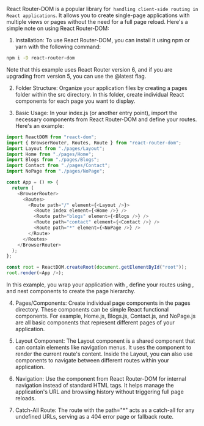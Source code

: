 React Router-DOM is a popular library for` handling client-side routing in React applications`. It allows you to create single-page applications with multiple views or pages without the need for a full page reload. Here's a simple note on using React Router-DOM:

1. Installation: To use React Router-DOM, you can install it using npm or yarn with the following command:

```bash
npm i -D react-router-dom
```

Note that this example uses React Router version 6, and if you are upgrading from version 5, you can use the @latest flag.

2. Folder Structure: Organize your application files by creating a pages folder within the src directory. In this folder, create individual React components for each page you want to display.

3. Basic Usage: In your index.js (or another entry point), import the necessary components from React Router-DOM and define your routes. Here's an example:

```javascript
import ReactDOM from "react-dom";
import { BrowserRouter, Routes, Route } from "react-router-dom";
import Layout from "./pages/Layout";
import Home from "./pages/Home";
import Blogs from "./pages/Blogs";
import Contact from "./pages/Contact";
import NoPage from "./pages/NoPage";

const App = () => {
  return (
    <BrowserRouter>
      <Routes>
        <Route path="/" element={<Layout />}>
          <Route index element={<Home />} />
          <Route path="blogs" element={<Blogs />} />
          <Route path="contact" element={<Contact />} />
          <Route path="*" element={<NoPage />} />
        </Route>
      </Routes>
    </BrowserRouter>
  );
};

const root = ReactDOM.createRoot(document.getElementById("root"));
root.render(<App />);
```

In this example, you wrap your application with <BrowserRouter>, define your routes using <Routes>, and nest <Route> components to create the page hierarchy.

4. Pages/Components: Create individual page components in the pages directory. These components can be simple React functional components. For example, Home.js, Blogs.js, Contact.js, and NoPage.js are all basic components that represent different pages of your application.

5. Layout Component: The Layout component is a shared component that can contain elements like navigation menus. It uses the <Outlet> component to render the current route's content. Inside the Layout, you can also use <Link> components to navigate between different routes within your application.

6. Navigation: Use the <Link> component from React Router-DOM for internal navigation instead of standard HTML <a> tags. It helps manage the application's URL and browsing history without triggering full page reloads.

7.  Catch-All Route: The route with the path="*" acts as a catch-all for any undefined URLs, serving as a 404 error page or fallback route.